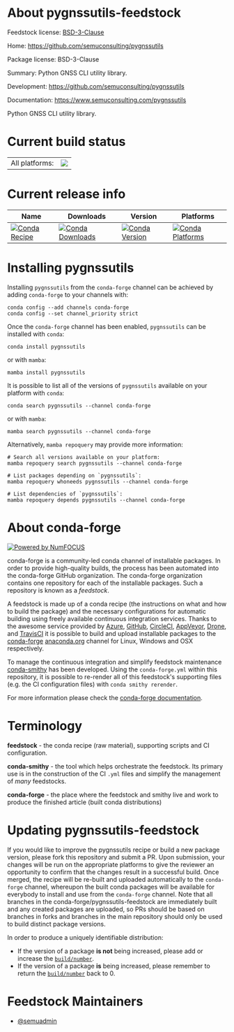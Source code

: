 About pygnssutils-feedstock
===========================

Feedstock license: [BSD-3-Clause](https://github.com/conda-forge/pygnssutils-feedstock/blob/main/LICENSE.txt)

Home: https://github.com/semuconsulting/pygnssutils

Package license: BSD-3-Clause

Summary: Python GNSS CLI utility library.

Development: https://github.com/semuconsulting/pygnssutils

Documentation: https://www.semuconsulting.com/pygnssutils

Python GNSS CLI utility library.

Current build status
====================


<table><tr><td>All platforms:</td>
    <td>
      <a href="https://dev.azure.com/conda-forge/feedstock-builds/_build/latest?definitionId=21083&branchName=main">
        <img src="https://dev.azure.com/conda-forge/feedstock-builds/_apis/build/status/pygnssutils-feedstock?branchName=main">
      </a>
    </td>
  </tr>
</table>

Current release info
====================

| Name | Downloads | Version | Platforms |
| --- | --- | --- | --- |
| [![Conda Recipe](https://img.shields.io/badge/recipe-pygnssutils-green.svg)](https://anaconda.org/conda-forge/pygnssutils) | [![Conda Downloads](https://img.shields.io/conda/dn/conda-forge/pygnssutils.svg)](https://anaconda.org/conda-forge/pygnssutils) | [![Conda Version](https://img.shields.io/conda/vn/conda-forge/pygnssutils.svg)](https://anaconda.org/conda-forge/pygnssutils) | [![Conda Platforms](https://img.shields.io/conda/pn/conda-forge/pygnssutils.svg)](https://anaconda.org/conda-forge/pygnssutils) |

Installing pygnssutils
======================

Installing `pygnssutils` from the `conda-forge` channel can be achieved by adding `conda-forge` to your channels with:

```
conda config --add channels conda-forge
conda config --set channel_priority strict
```

Once the `conda-forge` channel has been enabled, `pygnssutils` can be installed with `conda`:

```
conda install pygnssutils
```

or with `mamba`:

```
mamba install pygnssutils
```

It is possible to list all of the versions of `pygnssutils` available on your platform with `conda`:

```
conda search pygnssutils --channel conda-forge
```

or with `mamba`:

```
mamba search pygnssutils --channel conda-forge
```

Alternatively, `mamba repoquery` may provide more information:

```
# Search all versions available on your platform:
mamba repoquery search pygnssutils --channel conda-forge

# List packages depending on `pygnssutils`:
mamba repoquery whoneeds pygnssutils --channel conda-forge

# List dependencies of `pygnssutils`:
mamba repoquery depends pygnssutils --channel conda-forge
```


About conda-forge
=================

[![Powered by
NumFOCUS](https://img.shields.io/badge/powered%20by-NumFOCUS-orange.svg?style=flat&colorA=E1523D&colorB=007D8A)](https://numfocus.org)

conda-forge is a community-led conda channel of installable packages.
In order to provide high-quality builds, the process has been automated into the
conda-forge GitHub organization. The conda-forge organization contains one repository
for each of the installable packages. Such a repository is known as a *feedstock*.

A feedstock is made up of a conda recipe (the instructions on what and how to build
the package) and the necessary configurations for automatic building using freely
available continuous integration services. Thanks to the awesome service provided by
[Azure](https://azure.microsoft.com/en-us/services/devops/), [GitHub](https://github.com/),
[CircleCI](https://circleci.com/), [AppVeyor](https://www.appveyor.com/),
[Drone](https://cloud.drone.io/welcome), and [TravisCI](https://travis-ci.com/)
it is possible to build and upload installable packages to the
[conda-forge](https://anaconda.org/conda-forge) [anaconda.org](https://anaconda.org/)
channel for Linux, Windows and OSX respectively.

To manage the continuous integration and simplify feedstock maintenance
[conda-smithy](https://github.com/conda-forge/conda-smithy) has been developed.
Using the ``conda-forge.yml`` within this repository, it is possible to re-render all of
this feedstock's supporting files (e.g. the CI configuration files) with ``conda smithy rerender``.

For more information please check the [conda-forge documentation](https://conda-forge.org/docs/).

Terminology
===========

**feedstock** - the conda recipe (raw material), supporting scripts and CI configuration.

**conda-smithy** - the tool which helps orchestrate the feedstock.
                   Its primary use is in the construction of the CI ``.yml`` files
                   and simplify the management of *many* feedstocks.

**conda-forge** - the place where the feedstock and smithy live and work to
                  produce the finished article (built conda distributions)


Updating pygnssutils-feedstock
==============================

If you would like to improve the pygnssutils recipe or build a new
package version, please fork this repository and submit a PR. Upon submission,
your changes will be run on the appropriate platforms to give the reviewer an
opportunity to confirm that the changes result in a successful build. Once
merged, the recipe will be re-built and uploaded automatically to the
`conda-forge` channel, whereupon the built conda packages will be available for
everybody to install and use from the `conda-forge` channel.
Note that all branches in the conda-forge/pygnssutils-feedstock are
immediately built and any created packages are uploaded, so PRs should be based
on branches in forks and branches in the main repository should only be used to
build distinct package versions.

In order to produce a uniquely identifiable distribution:
 * If the version of a package **is not** being increased, please add or increase
   the [``build/number``](https://docs.conda.io/projects/conda-build/en/latest/resources/define-metadata.html#build-number-and-string).
 * If the version of a package **is** being increased, please remember to return
   the [``build/number``](https://docs.conda.io/projects/conda-build/en/latest/resources/define-metadata.html#build-number-and-string)
   back to 0.

Feedstock Maintainers
=====================

* [@semuadmin](https://github.com/semuadmin/)

